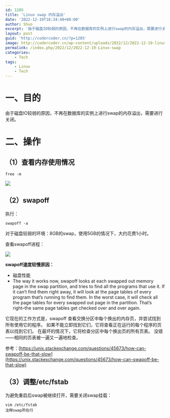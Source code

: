 ```yaml
---
id: 1205
title: 'Linux swap 内存溢出'
date: '2022-12-19T18:34:40+08:00'
author: Shuo
excerpt: '由于磁盘IO较弱的原因，不再在数据库的实例上进行swap的内存溢出，需要进行关闭'
layout: post
guid: 'http://codercoder.cn/?p=1205'
image: http://codercoder.cn/wp-content/uploads/2022/12/2022-12-19-linux-swap-2.png
permalink: /index.php/2022/12/2022-12-19-Linux-swap
categories:
    - Tech
tags:
    - Linux
    - Tech
---
```


# 一、目的
由于磁盘IO较弱的原因，不再在数据库的实例上进行swap的内存溢出，需要进行关闭。

# 二、操作
## （1）查看内存使用情况

```
free -m
```
![](http://codercoder.cn/wp-content/uploads/2022/12/2022-12-19-linux-swap-1.png)

## （2）swapoff
执行：
```
swapoff -a
```

对于磁盘较弱的环境：8GB的swap，使用5GB的情况下，大约花费1小时。

查看swapoff进程：

![](http://codercoder.cn/wp-content/uploads/2022/12/2022-12-19-linux-swap-2.png)


**swapoff速度较慢原因：**
* 磁盘性能
* The way it works now, swapoff looks at each swapped out memory page in the swap partition, and tries to find all the programs that use it. If it can’t find them right away, it will look at the page tables of every program that’s running to find them. In the worst case, it will check all the page tables for every swapped out page in the partition. That’s right–the same page tables get checked over and over again.

它现在的工作方式是，swapoff 查看交换分区中每个换出的内存页，并尝试找到所有使用它的程序。 如果不能立即找到它们，它将查看正在运行的每个程序的页表以找到它们。 在最坏的情况下，它将检查分区中每个换出页的所有页表。 没错——相同的页表被一遍又一遍地检查。

参考：[https://unix.stackexchange.com/questions/45673/how-can-swapoff-be-that-slow](https://unix.stackexchange.com/questions/45673/how-can-swapoff-be-that-slow)

## （3）调整/etc/fstab
为避免重启后swap被继续打开，需要关闭swap挂载：
```
vim /etc/fstab
注释swap所在行
```
